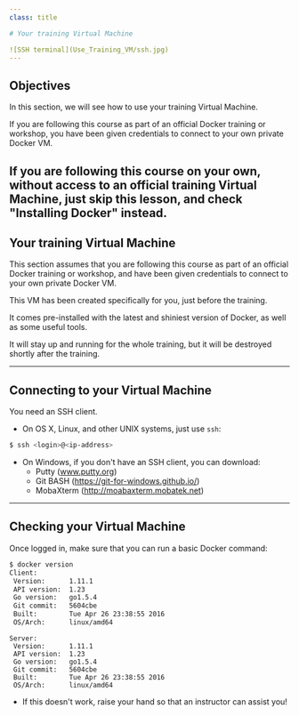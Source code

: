 ```yaml
---
class: title

# Your training Virtual Machine

![SSH terminal](Use_Training_VM/ssh.jpg)
---
```



## Objectives

In this section, we will see how to use your training Virtual Machine.

If you are following this course as part of an official Docker training
or workshop, you have been given credentials to connect to your own
private Docker VM.

If you are following this course on your own, without access to an
official training Virtual Machine, just skip this lesson, and check
"Installing Docker" instead.
---
## Your training Virtual Machine

This section assumes that you are following this course as part of
an official Docker training or workshop, and have been given credentials
to connect to your own private Docker VM.

This VM has been created specifically for you, just before the training.

It comes pre-installed with the latest and shiniest version of Docker,
as well as some useful tools.

It will stay up and running for the whole training, but it will be destroyed
shortly after the training.


---
## Connecting to your Virtual Machine

You need an SSH client.

* On OS X, Linux, and other UNIX systems, just use `ssh`:

```bash
$ ssh <login>@<ip-address>
```

* On Windows, if you don't have an SSH client, you can download:
  * Putty (www.putty.org)
  * Git BASH (https://git-for-windows.github.io/)
  * MobaXterm (http://moabaxterm.mobatek.net)


---
## Checking your Virtual Machine

Once logged in, make sure that you can run a basic Docker command:

```bash
$ docker version
Client:
 Version:      1.11.1
 API version:  1.23
 Go version:   go1.5.4
 Git commit:   5604cbe
 Built:        Tue Apr 26 23:38:55 2016
 OS/Arch:      linux/amd64
```

    Server:
     Version:      1.11.1
     API version:  1.23
     Go version:   go1.5.4
     Git commit:   5604cbe
     Built:        Tue Apr 26 23:38:55 2016
     OS/Arch:      linux/amd64

* If this doesn't work, raise your hand so that an instructor can assist you!
